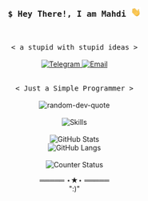 ⁪<h3 align="center">
  <samp>$ Hey There!, I am <b>Mahdi</b> <img src="hi.gif" width="20"/>
  </samp>
</h3>
<br>
<p align="center">
  <samp>< a stupid with stupid ideas ></samp>
  <br>
  <br>
  <a href="https://ahmadi_py.t.me/">
    <img alt="Telegram" src="https://img.shields.io/badge/Telegram-1da1f2.svg?logo=Telegram&logoColor=white&link=https://ahmadi_py.t.me/"/>
  </a>
  <a href="mailto:mahdi.ahmadi.1387@gmail.com">
    <img alt="Email" src="https://img.shields.io/badge/Email-c14438.svg?logo=Gmail&logoColor=white&link=mailto:mahdi.ahmadi.1387@gmail.com"/>
  </a>
</p>
<p align="center">
  <br>
  <samp>< Just a Simple Programmer ></samp>
  <br>
  <br>
  <img alt="random-dev-quote" src="https://quotes-github-readme.vercel.app/api?type=horizontal&theme=tokyonight&layout=compact&area=true&hide_border=true&border_radius=15"/>
  <br>
  <br>
  <img alt="Skills" src="https://skillicons.dev/icons?i=arduino,blender,django,fastapi,github,godot,linux,ps,py,raspberrypi,regex,stackoverflow,sketchup,ubuntu,unreal,vscode,html,css,js,cpp&perline=5"/>
  <br>
  <br>
  <img alt="GitHub Stats" src="https://github-readme-stats.vercel.app/api?username=mahdiahmadi87&show_icons=true&theme=tokyonight&line_height=25&area=true&hide_border=true&border_radius=20&card_width=450&count_private=true"/>
  <br>
  <img alt="GitHub Langs" src="https://github-readme-stats.vercel.app/api/top-langs/?username=mahdiahmadi87&langs_count=20&theme=tokyonight&layout=compact&area=true&hide_border=true&border_radius=15&count_private=true"/>
  <br>
  <br>
  <img alt="Counter Status" src="https://komarev.com/ghpvc/?username=mahdiahmadi87&color=684acf"/>
<samp>
    <p align="center">
    ═════ ⋆★⋆ ═════
    <br>
        ":)"
    </p>
</samp>
